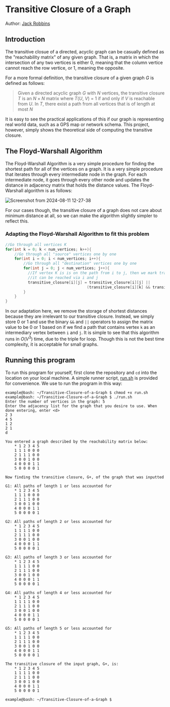 # Transitive Closure of a Graph 
Author: [Jack Robbins](https://www.github.com/jackr276)

## Introduction
The transitive closue of a directed, acyclic graph can be casually defined as the "reachability matrix" of any given graph. That is, a matrix in which the intersection of any two vertices is either 0, meaning that the column vertice cannot reach the row vertice, or 1, meaning the opposite.    

For a more formal definition, the transitive closure of a given graph $G$ is defined as follows: 
> Given a directed acyclic graph $G$ with $N$ vertices, the transitive closure $T$ is an $N \times N$ matrix where $T$($U$, $V$) = $1$ if and only if $V$ is reachable from $U$. In $T$, there exist a path from all vertices that is of length at most $N$

It is easy to see the practical applications of this if our graph is representing real world data, such as a GPS map or network schema. This project, however, simply shows the theoretical side of computing the transitive closure.

## The Floyd-Warshall Algorithm
The Floyd-Warshall Algorithm is a very simple procedure for finding the shortest path for all of the vertices on a graph. It is a very simple procedure that iterates through every intermediate node in the graph. For each intermediate node, it goes through every other node and updates the distance in adjacency matrix that holds the distance values. The Floyd-Warshall algorithm is as follows:   

   
![Screenshot from 2024-08-11 12-27-38](https://github.com/user-attachments/assets/49b05cb9-aa02-439b-bdf5-ed21d6e71df0)


For our cases though, the transitive closure of a graph does not care about minimum distance at all, so we can make the algorithm slightly simpler to reflect this.


### Adapting the Floyd-Warshall Algorithm to fit this problem

```cpp
//Go through all vertices K
for(int k = 0; k < num_vertices; k++){	
    //Go through all "source" vertices one by one
    for(int i = 0; i < num_vertices; i++){
        //Go through all "destination" vertices one by one
        for(int j = 0; j < num_vertices; j++){
          //If vertex K is is on the path from i to j, then we mark transitive_closure[i][j] as 1 because
          //it can be reached via i and j
          transitive_closure[i][j] = transitive_closure[i][j] ||
                                    (transitive_closure[i][k] && transitive_closure[k][j]);
        }
    }
}
```
In our adaptation here, we remove the storage of shortest distances because they are irrelevant to our transitive closure. Instead, we simply store 0 or 1 and use the binary `&&` and `||` operators to assign the matrix value to be 0 or 1 based on if we find a path that contains vertex `k` as an intermediary vertex between `i` and `j`. It is simple to see that this algorithm runs in $O$($V^3$) time, due to the triple for loop. Though this is not the best time complexity, it is acceptable for small graphs.   

## Running this program
To run this program for yourself, first clone the repository and `cd` into the location on your local machine. A simple runner script, [run.sh](https://github.com/jackr276/Transitive-Closure-of-a-Graph/blob/main/run.sh) is provided for convenience. We use to run the program in this way:
```console
example@bash: ~/Transitive-Closure-of-a-Graph $ chmod +x run.sh
example@bash: ~/Transitive-Closure-of-a-Graph $ ./run.sh
Enter the number of vertices in the graph: 5
Enter the adjacency list for the graph that you desire to use. When done entering, enter <d>
2 3
4 5
1 2
2 1
d

You entered a graph described by the reachability matrix below:
	* 1 2 3 4 5 
	1 1 1 0 0 0 
	2 1 1 1 0 0 
	3 0 0 1 0 0 
	4 0 0 0 1 1 
	5 0 0 0 0 1 

Now finding the transitive closure, G+, of the graph that was inputted

G1: All paths of length 1 or less accounted for
	* 1 2 3 4 5 
	1 1 1 0 0 0 
	2 1 1 1 0 0 
	3 0 0 1 0 0 
	4 0 0 0 1 1 
	5 0 0 0 0 1 

G2: All paths of length 2 or less accounted for
	* 1 2 3 4 5 
	1 1 1 1 0 0 
	2 1 1 1 0 0 
	3 0 0 1 0 0 
	4 0 0 0 1 1 
	5 0 0 0 0 1 

G3: All paths of length 3 or less accounted for
	* 1 2 3 4 5 
	1 1 1 1 0 0 
	2 1 1 1 0 0 
	3 0 0 1 0 0 
	4 0 0 0 1 1 
	5 0 0 0 0 1 

G4: All paths of length 4 or less accounted for
	* 1 2 3 4 5 
	1 1 1 1 0 0 
	2 1 1 1 0 0 
	3 0 0 1 0 0 
	4 0 0 0 1 1 
	5 0 0 0 0 1 

G5: All paths of length 5 or less accounted for
	* 1 2 3 4 5 
	1 1 1 1 0 0 
	2 1 1 1 0 0 
	3 0 0 1 0 0 
	4 0 0 0 1 1 
	5 0 0 0 0 1 

The transitive closure of the input graph, G+, is:
	* 1 2 3 4 5 
	1 1 1 1 0 0 
	2 1 1 1 0 0 
	3 0 0 1 0 0 
	4 0 0 0 1 1 
	5 0 0 0 0 1 

example@bash: ~/Transitive-Closure-of-a-Graph $
```
